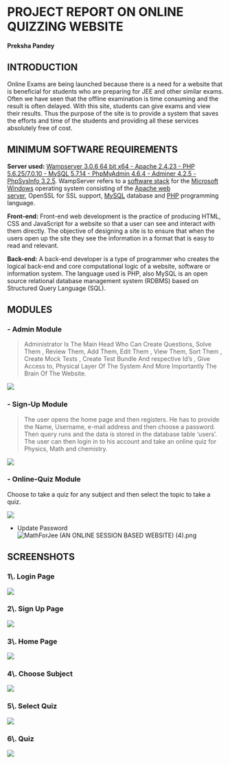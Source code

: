 <h1>PROJECT REPORT ON ONLINE QUIZZING WEBSITE</h1>

<strong>Preksha Pandey</strong>

<h2>INTRODUCTION</h2>

Online Exams are being launched because there is a need for a website
that is beneficial for students who are preparing for JEE and other
similar exams. Often we have seen that the offline examination is time
consuming and the result is often delayed. With this site, students can
give exams and view their results. Thus the purpose of the site is to
provide a system that saves the efforts and time of the students and
providing all these services absolutely free of cost.

<h2>MINIMUM SOFTWARE REQUIREMENTS</h2>

<strong>Server used:</strong> [Wampserver 3.0.6 64 bit x64 - Apache 2.4.23 - PHP
5.6.25/7.0.10 - MySQL 5.7.14 - PhpMyAdmin 4.6.4 - Adminer 4.2.5 -
PhpSysInfo
3.2.5](http://wampserver.aviatechno.net/files/install/wampserver3.0.6_x64_apache2.4.23_mysql5.7.14_php5.6.25-7.0.10.exe).
WampServer refers to a [software
stack](https://en.wikipedia.org/wiki/Solution_stack) for the [Microsoft
Windows](https://en.wikipedia.org/wiki/Microsoft_Windows) operating
system consisting of the [Apache web
server](https://en.wikipedia.org/wiki/Apache_HTTP_Server), OpenSSL for
SSL support, [MySQL](https://en.wikipedia.org/wiki/MySQL) database
and [PHP](https://en.wikipedia.org/wiki/PHP) programming language.

<strong>Front-end:</strong> Front-end web development is the practice of producing HTML,
CSS and JavaScript for a website so that a user can see and interact
with them directly. The objective of designing a site is to ensure that
when the users open up the site they see the information in a format
that is easy to read and relevant.

<strong>Back-end:</strong> A back-end developer is a type of programmer who creates the
logical back-end and core computational logic of a website, software or
information system. The language used is PHP, also MySQL is an open
source relational database management system (RDBMS) based on Structured
Query Language (SQL).

<h2>MODULES</h2>

<h3>-   Admin Module</h3>

> Administrator Is The Main Head Who Can Create Questions, Solve Them ,
> Review Them, Add Them, Edit Them , View Them, Sort Them , Create Mock
> Tests , Create Test Bundle And respective Id’s , Give Access to,
> Physical Layer Of The System And More Importantly The Brain Of The
> Website.

![](./screenshots/image1.png)

<h3>-   Sign-Up Module</h3>

> The user opens the home page and then registers. He has to provide the
> Name, Username, e-mail address and then choose a password. Then query
> runs and the data is stored in the database table ‘users’. The user
> can then login in to his account and take an online quiz for Physics,
> Math and chemistry.

![](./screenshots/image2.png)

<h3>-   Online-Quiz Module</h3>

Choose to take a quiz for any subject and then select the topic to take
a quiz.

![](./screenshots/image3.png)

-   Update Password ![MathForJee (AN ONLINE SESSION BASED WEBSITE)
    (4).png](./screenshots/image4.png)

<h2>SCREENSHOTS</h2>

<h3>1\. Login Page</h3>

![](./screenshots/image5.png)

<h3>2\. Sign Up Page</h3>

![](./screenshots/image6.png)

<h3>3\. Home Page</h3>

![](./screenshots/image7.png)

<h3>4\. Choose Subject</h3>

![](./screenshots/image8.png)

<h3>5\. Select Quiz</h3>

![](./screenshots/image9.png)

<h3>6\. Quiz</h3>

![](./screenshots/image10.png)
